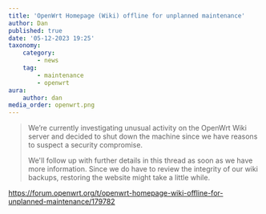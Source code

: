 ```yaml
---
title: 'OpenWrt Homepage (Wiki) offline for unplanned maintenance'
author: Dan
published: true
date: '05-12-2023 19:25'
taxonomy:
    category:
        - news
    tag:
        - maintenance
        - openwrt
aura:
    author: dan
media_order: openwrt.png
---
```


> We’re currently investigating unusual activity on the OpenWrt Wiki server and decided to shut down the machine since we have reasons to suspect a security compromise.
> 
> We'll follow up with further details in this thread as soon as we have more information. Since we do have to review the integrity of our wiki backups, restoring the website might take a little while.

https://forum.openwrt.org/t/openwrt-homepage-wiki-offline-for-unplanned-maintenance/179782